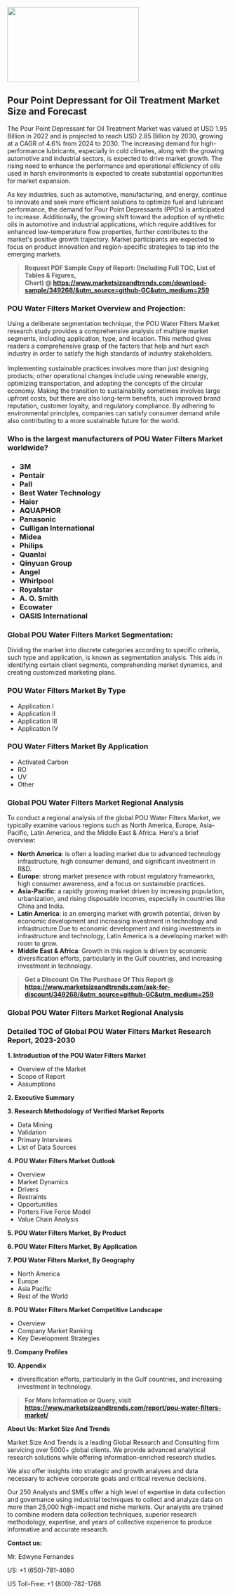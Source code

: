 <p><img class="alignnone size-medium wp-image-20088" src="https://ffe5etoiles.com/wp-content/uploads/2024/12/MST1-300x171.png" alt="" width="300" height="171" /></p><h2>Pour Point Depressant for Oil Treatment Market Size and Forecast</h2><p>The Pour Point Depressant for Oil Treatment Market was valued at USD 1.95 Billion in 2022 and is projected to reach USD 2.85 Billion by 2030, growing at a CAGR of 4.6% from 2024 to 2030. The increasing demand for high-performance lubricants, especially in cold climates, along with the growing automotive and industrial sectors, is expected to drive market growth. The rising need to enhance the performance and operational efficiency of oils used in harsh environments is expected to create substantial opportunities for market expansion.</p><p>As key industries, such as automotive, manufacturing, and energy, continue to innovate and seek more efficient solutions to optimize fuel and lubricant performance, the demand for Pour Point Depressants (PPDs) is anticipated to increase. Additionally, the growing shift toward the adoption of synthetic oils in automotive and industrial applications, which require additives for enhanced low-temperature flow properties, further contributes to the market's positive growth trajectory. Market participants are expected to focus on product innovation and region-specific strategies to tap into the emerging markets.</p></p><blockquote id="" class=""><strong>Request PDF Sample Copy of Report: (Including Full TOC, List of Tables &amp; Figures, Chart)&nbsp;@&nbsp;<strong><a href="https://www.marketsizeandtrends.com/download-sample/349268/&utm_source=github-GC&utm_medium=259" target="_blank">https://www.marketsizeandtrends.com/download-sample/349268/&utm_source=github-GC&utm_medium=259</a></strong></strong></blockquote><h3 id="" class="">POU Water Filters Market&nbsp;Overview and Projection:</h3><p id="" class="">Using a deliberate segmentation technique, the POU Water Filters Market research study provides a comprehensive analysis of multiple market segments, including application, type, and location. This method gives readers a comprehensive grasp of the factors that help and hurt each industry in order to satisfy the high standards of industry stakeholders. <br /> <br />Implementing sustainable practices involves more than just designing products; other operational changes include using renewable energy, optimizing transportation, and adopting the concepts of the circular economy. Making the transition to sustainability sometimes involves large upfront costs, but there are also long-term benefits, such improved brand reputation, customer loyalty, and regulatory compliance. By adhering to environmental principles, companies can satisfy consumer demand while also contributing to a more sustainable future for the world.</p><h3 id="" class="">Who is the largest manufacturers of&nbsp;POU Water Filters Market worldwide?</h3><h3 class=""><p><ul><li>3M </li><li> Pentair </li><li> Pall </li><li> Best Water Technology </li><li> Haier </li><li> AQUAPHOR </li><li> Panasonic </li><li> Culligan International </li><li> Midea </li><li> Philips </li><li> Quanlai </li><li> Qinyuan Group </li><li> Angel </li><li> Whirlpool </li><li> Royalstar </li><li> A. O. Smith </li><li> Ecowater </li><li> OASIS International</li></ul></p></h3><h3 id="" class="">Global&nbsp;POU Water Filters Market Segmentation:</h3><p id="" class="">Dividing the market into discrete categories according to specific criteria, such type and application, is known as segmentation analysis. This aids in identifying certain client segments, comprehending market dynamics, and creating customized marketing plans.</p><h3 id="" class="">POU Water Filters Market&nbsp;By Type</h3><p><p><ul><li>Application I</li><li> Application II</li><li> Application III</li><li> Application IV</p></li></ul></p></p><h3 id="" class="">POU Water Filters Market&nbsp;By Application</h3><p class=""><p><ul><li>Activated Carbon</li><li> RO</li><li> UV</li><li> Other</li></ul></p></p><h3 id="" class="">Global POU Water Filters Market Regional Analysis</h3><p id="" class="">To conduct a regional analysis of the global POU Water Filters Market, we typically examine various regions such as North America, Europe, Asia-Pacific, Latin America, and the Middle East &amp; Africa. Here's a brief overview:</p><ul><li><strong>North America</strong>: is often a leading market due to advanced technology infrastructure, high consumer demand, and significant investment in R&amp;D.</li><li><strong>Europe</strong>: strong market presence with robust regulatory frameworks, high consumer awareness, and a focus on sustainable practices.</li><li><strong>Asia-Pacific</strong>: a rapidly growing market driven by increasing population, urbanization, and rising disposable incomes, especially in countries like China and India.</li><li><strong>Latin America</strong>: is an emerging market with growth potential, driven by economic development and increasing investment in technology and infrastructure.Due to economic development and rising investments in infrastructure and technology, Latin America is a developing market with room to grow.</li><li><strong>Middle East &amp; Africa</strong>: Growth in this region is driven by economic diversification efforts, particularly in the Gulf countries, and increasing investment in technology.</li></ul><blockquote id="" class=""><strong>Get a Discount On The Purchase Of This Report @ <strong><a href="https://www.marketsizeandtrends.com/ask-for-discount/349268/&utm_source=github-GC&utm_medium=259" target="_blank">https://www.marketsizeandtrends.com/ask-for-discount/349268/&utm_source=github-GC&utm_medium=259</a></strong></strong></blockquote><h3 id="" class="">Global POU Water Filters Market Regional Analysis</h3><h3 id="" class="">Detailed TOC of Global POU Water Filters Market Research Report, 2023-2030</h3><p id="" class=""><strong>1. Introduction of the POU Water Filters Market</strong></p><ul><li>Overview of the Market</li><li>Scope of Report</li><li>Assumptions</li></ul><p id="" class=""><strong>2. Executive Summary</strong></p><p id="" class=""><strong>3. Research Methodology of Verified Market Reports</strong></p><ul><li>Data Mining</li><li>Validation</li><li>Primary Interviews</li><li>List of Data Sources</li></ul><p id="" class=""><strong>4. POU Water Filters Market Outlook</strong></p><ul><li>Overview</li><li>Market Dynamics</li><li>Drivers</li><li>Restraints</li><li>Opportunities</li><li>Porters Five Force Model</li><li>Value Chain Analysis</li></ul><p id="" class=""><strong>5. POU Water Filters Market, By Product</strong></p><p id="" class=""><strong>6. POU Water Filters Market, By Application</strong></p><p id="" class=""><strong>7. POU Water Filters Market, By Geography</strong></p><ul><li>North America</li><li>Europe</li><li>Asia Pacific</li><li>Rest of the World</li></ul><p id="" class=""><strong>8. POU Water Filters Market Competitive Landscape</strong></p><ul><li>Overview</li><li>Company Market Ranking</li><li>Key Development Strategies</li></ul><p id="" class=""><strong>9. Company Profiles</strong></p><p id="" class=""><strong>10. Appendix</strong></p><ul><li>diversification efforts, particularly in the Gulf countries, and increasing investment in technology.</li></ul><blockquote id="" class=""><strong>For More Information or Query, visit <strong><strong><a href="https://www.marketsizeandtrends.com/report/pou-water-filters-market/" target="_blank">https://www.marketsizeandtrends.com/report/pou-water-filters-market/</a></strong></strong></strong></blockquote><p id="" class=""><strong>About Us: Market Size And Trends</strong></p><p id="" class="">Market Size And Trends is a leading Global Research and Consulting firm servicing over 5000+ global clients. We provide advanced analytical research solutions while offering information-enriched research studies.</p><p id="" class="">We also offer insights into strategic and growth analyses and data necessary to achieve corporate goals and critical revenue decisions.</p><p id="" class="">Our 250 Analysts and SMEs offer a high level of expertise in data collection and governance using industrial techniques to collect and analyze data on more than 25,000 high-impact and niche markets. Our analysts are trained to combine modern data collection techniques, superior research methodology, expertise, and years of collective experience to produce informative and accurate research.</p><p id="" class=""><strong>Contact us:</strong></p><p id="" class="">Mr. Edwyne Fernandes</p><p id="" class="">US: +1 (650)-781-4080</p><p id="" class="">US Toll-Free: +1 (800)-782-1768</p>
